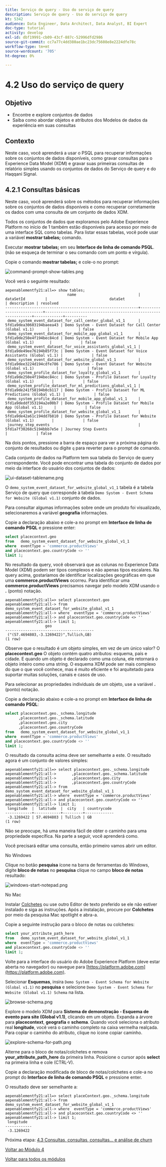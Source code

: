 ```yaml
---
title: Serviço de query - Uso do serviço de query
description: Serviço de query - Uso do serviço de query
kt: 5342
audience: Data Engineer, Data Architect, Data Analyst, BI Expert
doc-type: tutorial
activity: develop
exl-id: dbf19991-cb09-43cf-887c-52996dfd2986
source-git-commit: cc7a77c4dd380ae1bc23dc75608e8e2224dfe78c
workflow-type: tm+mt
source-wordcount: '705'
ht-degree: 0%

---
```


# 4.2 Uso do serviço de query

## Objetivo

- Encontre e explore conjuntos de dados
- Saiba como abordar objetos e atributos dos Modelos de dados da experiência em suas consultas

## Contexto

Neste caso, você aprenderá a usar o PSQL para recuperar informações sobre os conjuntos de dados disponíveis, como gravar consultas para o Experience Data Model (XDM) e gravar suas primeiras consultas de relatório simples usando os conjuntos de dados do Serviço de query e do Haqqani Signal.

## 4.2.1 Consultas básicas

Neste caso, você aprenderá sobre os métodos para recuperar informações sobre os conjuntos de dados disponíveis e como recuperar corretamente os dados com uma consulta de um conjunto de dados XDM.

Todos os conjuntos de dados que exploramos pelo Adobe Experience Platform no início de 1 também estão disponíveis para acesso por meio de uma interface SQL como tabelas. Para listar essas tabelas, você pode usar a variável **mostrar tabelas;** comando.

Executar **mostrar tabelas;** em seu **Interface de linha de comando PSQL**. (não se esqueça de terminar o seu comando com um ponto e vírgula).

Copie o comando **mostrar tabelas;** e cole-o no prompt:

![command-prompt-show-tables.png](./images/command-prompt-show-tables.png)

Você verá o seguinte resultado:

```text
aepenablementfy21:all=> show tables;
                            name                            |        dataSetId         |                            dataSet                             | description | resolved 
------------------------------------------------------------+--------------------------+----------------------------------------------------------------+-------------+----------
 demo_system_event_dataset_for_call_center_global_v1_1      | 5fd1a9dea30603194baeea43 | Demo System - Event Dataset for Call Center (Global v1.1)      |             | false
 demo_system_event_dataset_for_mobile_app_global_v1_1       | 5fd1a9de250e4f194bec84cd | Demo System - Event Dataset for Mobile App (Global v1.1)       |             | false
 demo_system_event_dataset_for_voice_assistants_global_v1_1 | 5fd1a9de49ee76194b85f73c | Demo System - Event Dataset for Voice Assistants (Global v1.1) |             | false
 demo_system_event_dataset_for_website_global_v1_1          | 5fd1a9dee3224d194cdfe786 | Demo System - Event Dataset for Website (Global v1.1)          |             | false
 demo_system_profile_dataset_for_loyalty_global_v1_1        | 5fd1a9de250e4f194bec84cc | Demo System - Profile Dataset for Loyalty (Global v1.1)        |             | false
 demo_system_profile_dataset_for_ml_predictions_global_v1_1 | 5fd1a9de241f58194b0cb117 | Demo System - Profile Dataset for ML Predictions (Global v1.1) |             | false
 demo_system_profile_dataset_for_mobile_app_global_v1_1     | 5fd1a9deddf353194a2e00b7 | Demo System - Profile Dataset for Mobile App (Global v1.1)     |             | false
 demo_system_profile_dataset_for_website_global_v1_1        | 5fd1a9de42a61c194dd7b810 | Demo System - Profile Dataset for Website (Global v1.1)        |             | false
 journey_step_events                                        | 5fd1a7f30268c5194bbb7e5e | Journey Step Events                                            |             | false
```

Na dois pontos, pressione a barra de espaço para ver a próxima página do conjunto de resultados ou digite `q` para reverter para o prompt de comando.

Cada conjunto de dados na Platform tem sua tabela do Serviço de query correspondente. Você pode encontrar uma tabela do conjunto de dados por meio da interface do usuário dos conjuntos de dados:

![ui-dataset-tablename.png](./images/ui-dataset-tablename.png)

O `demo_system_event_dataset_for_website_global_v1_1` tabela é a tabela Serviço de query que corresponde à tabela `Demo System - Event Schema for Website (Global v1.1)` conjunto de dados.

Para consultar algumas informações sobre onde um produto foi visualizado, selecionaremos a variável **geografia** informações.

Copie a declaração abaixo e cole-a no prompt em **Interface de linha de comando PSQL** e pressione enter:

```sql
select placecontext.geo
from   demo_system_event_dataset_for_website_global_v1_1
where  eventType = 'commerce.productViews'
and placecontext.geo.countryCode <> ''
limit 1;
```

No resultado da query, você observará que as colunas no Experience Data Model (XDM) podem ser tipos complexos e não apenas tipos escalares. Na query acima, gostaríamos de identificar localizações geográficas em que uma **commerce.productViews** ocorreu. Para identificar uma **commerce.productViews** precisamos navegar pelo modelo XDM usando o **.** (ponto) notação.

```text
aepenablementfy21:all=> select placecontext.geo
aepenablementfy21:all-> from   demo_system_event_dataset_for_website_global_v1_1
aepenablementfy21:all-> where  eventType = 'commerce.productViews'
aepenablementfy21:all-> and placecontext.geo.countryCode <> ''
aepenablementfy21:all-> limit 1;
                  geo                   
----------------------------------------
 ("(57.4694803,-3.1269422)",Tullich,GB)
(1 row)
```

Observe que o resultado é um objeto simples, em vez de um único valor? O **placecontext.geo** O objeto contém quatro atributos: esquema, país e cidade. E quando um objeto é declarado como uma coluna, ele retornará o objeto inteiro como uma string. O esquema XDM pode ser mais complexo do que o que você conhece, mas é muito eficiente e foi arquitetado para suportar muitas soluções, canais e casos de uso.

Para selecionar as propriedades individuais de um objeto, use a variável **.** (ponto) notação.

Copie a declaração abaixo e cole-a no prompt em **Interface de linha de comando PSQL**:

```sql
select placecontext.geo._schema.longitude
      ,placecontext.geo._schema.latitude
      ,placecontext.geo.city
      ,placecontext.geo.countryCode
from   demo_system_event_dataset_for_website_global_v1_1
where  eventType = 'commerce.productViews'
and placecontext.geo.countryCode <> ''
limit 1;
```

O resultado da consulta acima deve ser semelhante a este.
O resultado agora é um conjunto de valores simples:

```text
aepenablementfy21:all=> select placecontext.geo._schema.longitude
aepenablementfy21:all->       ,placecontext.geo._schema.latitude
aepenablementfy21:all->       ,placecontext.geo.city
aepenablementfy21:all->       ,placecontext.geo.countryCode
aepenablementfy21:all-> from   demo_system_event_dataset_for_website_global_v1_1
aepenablementfy21:all-> where  eventType = 'commerce.productViews'
aepenablementfy21:all-> and placecontext.geo.countryCode <> ''
aepenablementfy21:all-> limit 1;
 longitude  |  latitude  |  city   | countrycode 
------------+------------+---------+-------------
 -3.1269422 | 57.4694803 | Tullich | GB
(1 row)
```

Não se preocupe, há uma maneira fácil de obter o caminho para uma propriedade específica. Na parte a seguir, você aprenderá como.

Você precisará editar uma consulta, então primeiro vamos abrir um editor.

No Windows

Clique no botão **pesquisa** ícone na barra de ferramentas do Windows, digite **bloco de notas** no **pesquisa** clique no campo **bloco de notas** resultado:

![windows-start-notepad.png](./images/windows-start-notepad.png)

No Mac

Instalar [Colchetes](https://github.com/adobe/brackets/releases/download/release-1.14/Brackets.Release.1.14.dmg) ou use outro Editor de texto preferido se ele não estiver instalado e siga as instruções. Após a instalação, procure por **Colchetes** por meio da pesquisa Mac spotlight e abra-a.

Copie a seguinte instrução para o bloco de notas ou colchetes:

```sql
select your_attribute_path_here
from   demo_system_event_dataset_for_website_global_v1_1
where  eventType = 'commerce.productViews'
and placecontext.geo.countryCode <> ''
limit 1;
```

Volte para a interface do usuário do Adobe Experience Platform (deve estar aberta no navegador) ou navegue para [https://platform.adobe.com](https://platform.adobe.com).

Selecionar **Esquemas**, insira `Demo System - Event Schema for Website (Global v1.1)` no **pesquisa** e selecione `Demo System - Event Schema for Website (Global v1.1) Schema` na lista.

![browse-schema.png](./images/browse-schema.png)

Explore o modelo XDM para **Sistema de demonstração - Esquema de evento para site (Global v1.1)**, clicando em um objeto. Expanda a árvore para **placecontext**, **geografia** e **schema**. Quando você seleciona o atributo real **longitude**, você verá o caminho completo na caixa vermelha realçada. Para copiar o caminho do atributo, clique no ícone copiar caminho.

![explore-schema-for-path.png](./images/explore-schema-for-path.png)

Alterne para o bloco de notas/colchetes e remova **your_attribute_path_here** da primeira linha. Posicione o cursor após **select** na primeira linha e cole (CTRL-V).

Copie a declaração modificada de bloco de notas/colchetes e cole-a no prompt do **Interface de linha de comando PSQL** e pressione enter.

O resultado deve ser semelhante a:

```text
aepenablementfy21:all=> select placeContext.geo._schema.longitude
aepenablementfy21:all-> from   demo_system_event_dataset_for_website_global_v1_1
aepenablementfy21:all-> where  eventType = 'commerce.productViews'
aepenablementfy21:all-> and placecontext.geo.countryCode <> ''
aepenablementfy21:all-> limit 1;
 longitude  
------------
 -3.1269422
```

Próxima etapa: [4.3 Consultas, consultas, consultas... e análise de churn](./ex3.md)

[Voltar ao Módulo 4](./query-service.md)

[Voltar para todos os módulos](../../overview.md)
